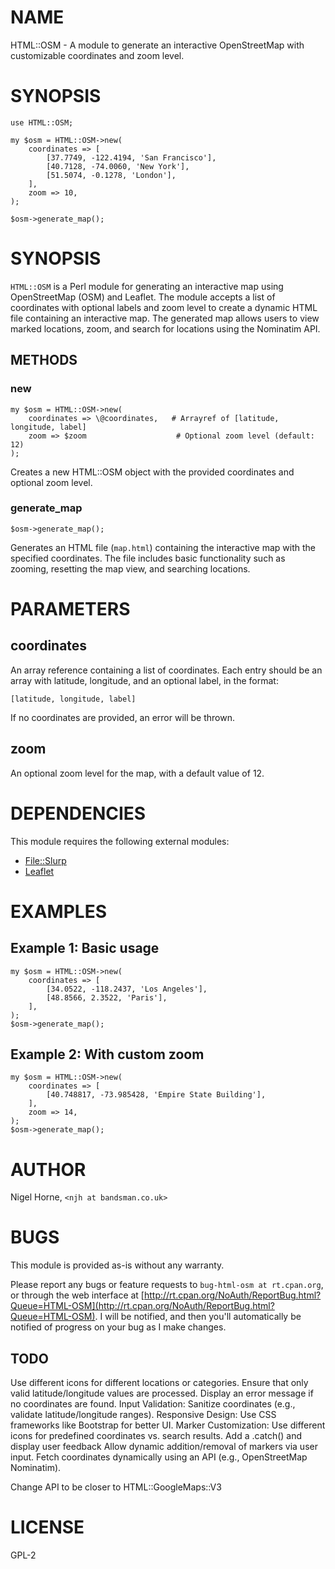 # NAME

HTML::OSM - A module to generate an interactive OpenStreetMap with customizable coordinates and zoom level.

# SYNOPSIS

    use HTML::OSM;

    my $osm = HTML::OSM->new(
        coordinates => [
            [37.7749, -122.4194, 'San Francisco'],
            [40.7128, -74.0060, 'New York'],
            [51.5074, -0.1278, 'London'],
        ],
        zoom => 10,
    );

    $osm->generate_map();

# SYNOPSIS

`HTML::OSM` is a Perl module for generating an interactive map using OpenStreetMap (OSM) and Leaflet.
The module accepts a list of coordinates with optional labels and zoom level to create a dynamic HTML file containing an interactive map.
The generated map allows users to view marked locations, zoom, and search for locations using the Nominatim API.

## METHODS

### new

    my $osm = HTML::OSM->new(
        coordinates => \@coordinates,   # Arrayref of [latitude, longitude, label]
        zoom => $zoom                    # Optional zoom level (default: 12)
    );

Creates a new HTML::OSM object with the provided coordinates and optional zoom level.

### generate\_map

    $osm->generate_map();

Generates an HTML file (`map.html`) containing the interactive map with the specified coordinates. The file includes basic functionality such as zooming, resetting the map view, and searching locations.

# PARAMETERS

## coordinates

An array reference containing a list of coordinates. Each entry should be an array with latitude, longitude, and an optional label, in the format:

    [latitude, longitude, label]

If no coordinates are provided, an error will be thrown.

## zoom

An optional zoom level for the map, with a default value of 12.

# DEPENDENCIES

This module requires the following external modules:

- [File::Slurp](https://metacpan.org/pod/File%3A%3ASlurp)
- [Leaflet](https://metacpan.org/pod/Leaflet)

# EXAMPLES

## Example 1: Basic usage

    my $osm = HTML::OSM->new(
        coordinates => [
            [34.0522, -118.2437, 'Los Angeles'],
            [48.8566, 2.3522, 'Paris'],
        ],
    );
    $osm->generate_map();

## Example 2: With custom zoom

    my $osm = HTML::OSM->new(
        coordinates => [
            [40.748817, -73.985428, 'Empire State Building'],
        ],
        zoom => 14,
    );
    $osm->generate_map();

# AUTHOR

Nigel Horne, `<njh at bandsman.co.uk>`

# BUGS

This module is provided as-is without any warranty.

Please report any bugs or feature requests to `bug-html-osm at rt.cpan.org`,
or through the web interface at
[http://rt.cpan.org/NoAuth/ReportBug.html?Queue=HTML-OSM](http://rt.cpan.org/NoAuth/ReportBug.html?Queue=HTML-OSM).
I will be notified, and then you'll
automatically be notified of progress on your bug as I make changes.

## TODO

Use different icons for different locations or categories.
Ensure that only valid latitude/longitude values are processed.
Display an error message if no coordinates are found.
Input Validation: Sanitize coordinates (e.g., validate latitude/longitude ranges).
Responsive Design: Use CSS frameworks like Bootstrap for better UI.
Marker Customization: Use different icons for predefined coordinates vs. search results.
Add a .catch() and display user feedback
Allow dynamic addition/removal of markers via user input.
Fetch coordinates dynamically using an API (e.g., OpenStreetMap Nominatim).

Change API to be closer to HTML::GoogleMaps::V3

# LICENSE

GPL-2
